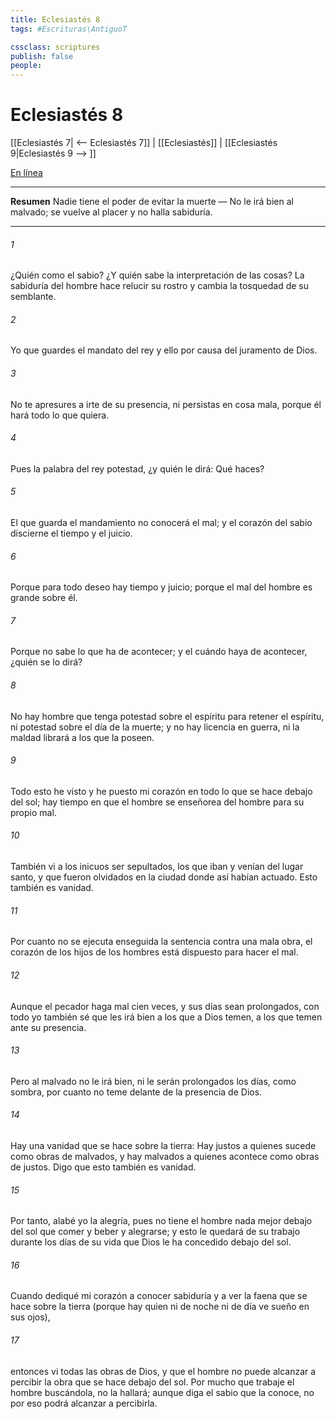 ```yaml
---
title: Eclesiastés 8
tags: #Escrituras\AntiguoT

cssclass: scriptures
publish: false
people:
---
```


# Eclesiastés 8
[[Eclesiastés 7| <-- Eclesiastés 7]] | [[Eclesiastés]] | [[Eclesiastés 9|Eclesiastés 9 --> ]]

[En línea](https://churchofjesuschrist.org/study/scriptures/ot/eccl/8?lang=spa)

---
__Resumen__
Nadie tiene el poder de evitar la muerte — No le irá bien al malvado; se vuelve al placer y no halla sabiduría.

---
###### 1 
¿Quién como el sabio? ¿Y quién sabe la interpretación de las cosas? La sabiduría del hombre hace relucir su rostro y cambia la tosquedad de su semblante.

###### 2 
Yo  que guardes el mandato del rey y ello por causa del juramento de Dios.

###### 3 
No te apresures a irte de su presencia, ni persistas en cosa mala, porque él hará todo lo que quiera.

###### 4 
Pues la palabra del rey  potestad, ¿y quién le dirá: Qué haces?

###### 5 
El que guarda el mandamiento no conocerá el mal; y el corazón del sabio discierne el tiempo y el juicio.

###### 6 
Porque para todo deseo hay tiempo y juicio; porque el mal del hombre es grande sobre él.

###### 7 
Porque no sabe lo que ha de acontecer; y el cuándo haya de acontecer, ¿quién se lo dirá?

###### 8 
No hay hombre que tenga potestad sobre el espíritu para retener el espíritu, ni potestad sobre el día de la muerte; y no hay licencia en  guerra, ni la maldad librará a los que la poseen.

###### 9 
Todo esto he visto y he puesto mi corazón en todo lo que se hace debajo del sol; hay tiempo en que el hombre se enseñorea del hombre para su propio mal.

###### 10 
También vi a los inicuos ser sepultados, los que iban y venían del lugar santo, y que fueron olvidados en la ciudad donde así habían actuado. Esto también es vanidad.

###### 11 
Por cuanto no se ejecuta enseguida la sentencia contra una mala obra, el corazón de los hijos de los hombres está dispuesto para hacer el mal.

###### 12 
Aunque el pecador haga mal cien veces, y sus días sean prolongados, con todo yo también sé que les irá bien a los que a Dios temen, a los que temen ante su presencia.

###### 13 
Pero al malvado no le irá bien, ni le serán prolongados los días,  como sombra, por cuanto no teme delante de la presencia de Dios.

###### 14 
Hay una vanidad que se hace sobre la tierra: Hay justos a quienes sucede como  obras de malvados, y hay malvados a quienes acontece como  obras de justos. Digo que esto también es vanidad.

###### 15 
Por tanto, alabé yo la alegría, pues no tiene el hombre nada mejor debajo del sol que comer y beber y alegrarse; y esto le quedará de su trabajo durante los días de su vida que Dios le ha concedido debajo del sol.

###### 16 
Cuando dediqué mi corazón a conocer sabiduría y a ver la faena que se hace sobre la tierra (porque hay quien ni de noche ni de día ve sueño en sus ojos),

###### 17 
entonces vi todas las obras de Dios, y que el hombre no puede alcanzar a percibir la obra que se hace debajo del sol. Por mucho que trabaje el hombre buscándola, no la hallará; aunque diga el sabio que la conoce, no por eso podrá alcanzar a percibirla.


